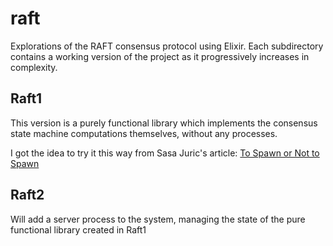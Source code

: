 # raft

Explorations of the RAFT consensus protocol using Elixir.
Each subdirectory contains a working version of the project as
it progressively increases in complexity.

## Raft1

This version is a purely functional library which implements
the consensus state machine computations themselves, without
any processes.  

I got the idea to try it this way from Sasa Juric's article:
[To Spawn or Not to Spawn](https://www.theerlangelist.com/article/spawn_or_not)


## Raft2

Will add a server process to the system, managing the state of
the pure functional library created in Raft1


